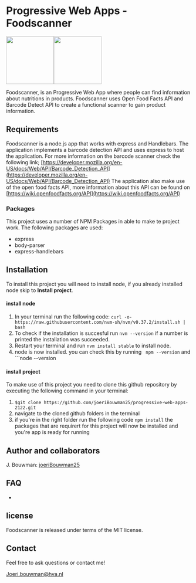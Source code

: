 # Progressive Web Apps - Foodscanner

<img src="https://github.com/joeriBouwman25/CMD-Project-Tech-2021/blob/main/public/images/wiki/mmm%20logo.png" 
height=130><img src="https://github.com/joeriBouwman25/CMD-Project-Tech-2021/blob/main/public/images/wiki/banner.png" height=130>

Foodscanner, is an Progressive Web App where people can find information about nutritions in products. Foodscanner uses Open Food Facts API and Barcode Detect API to create a functional scanner to gain product information.

## Requirements

Foodscanner is a node.js app that works with express and Handlebars. The application implements a barcode detection API and uses express to host the application. For more information on the barcode scanner check the following link;
[https://developer.mozilla.org/en-US/docs/Web/API/Barcode_Detection_API](https://developer.mozilla.org/en-US/docs/Web/API/Barcode_Detection_API)
The application also make use of the open food facts API, more information about this API can be found on [https://wiki.openfoodfacts.org/API](https://wiki.openfoodfacts.org/API)

### Packages

This project uses a number of NPM Packages in able to make te project work. The following packages are used:

- express
- body-parser
- express-handlebars

## Installation

To install this project you will need to install node, if you already installed node skip to **Install project**.

#### install node

1. In your terminal run the following code:
   `curl -o- https://raw.githubusercontent.com/nvm-sh/nvm/v0.37.2/install.sh | bash`
2. To check if the installation is succesful run `nvm --version` if a number is printed the installation was succeeded.
3. Restart your terminal and run `nvm install stable` to install node.
4. node is now installed. you can check this by running ` npm --version` and ```node --version

#### install project

To make use of this project you need to clone this github repository by executing the following command in your terminal:

1.  `$git clone https://github.com/joeriBouwman25/progressive-web-apps-2122.git`
2.  navigate to the cloned github folders in the terminal
3.  if you're in the right folder run the following code `npm install` the packages that are requirert for this project will now be installed and you're app is ready for running

## Author and collaborators

J. Bouwman: [joeriBouwman25](https://github.com/joeriBouwman25)

## FAQ

-

## license

Foodscanner is released under terms of the MIT license.

## Contact

Feel free to ask questions or contact me!

Joeri.bouwman@hva.nl
